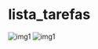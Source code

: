 # lista_tarefas

![img1](https://i.imgur.com/NtevJA7_d.webp?maxwidth=400&shape=thumb&fidelity=medium)
![img1](https://i.imgur.com/5cnJare_d.webp?maxwidth=400&shape=thumb&fidelity=medium)
